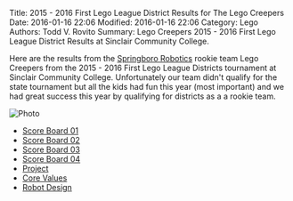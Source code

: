 Title: 2015 - 2016 First Lego League District Results for The Lego Creepers
Date: 2016-01-16 22:06
Modified: 2016-01-16 22:06
Category: Lego
Authors: Todd V. Rovito
Summary: Lego Creepers 2015 - 2016 First Lego League District Results at 
Sinclair Community College.

Here are the results from the  [Springboro
Robotics](https://www.facebook.com/BoroBots) rookie team Lego  Creepers  from
the 2015 - 2016 First Lego League Districts tournament at Sinclair  Community
College.  Unfortunately our team didn't qualify for the state tournament but all
the kids had fun this year (most important) and we had great success this year
by qualifying for districts as a a rookie team.  

![Photo]({attach}/MediaFiles/20160116FLLDistrictResultsSinclairCommunityCollege/TeamPictureScaledAll.jpg)

* [Score Board 01]({filename}/MediaFiles/20160116FLLDistrictResultsSinclairCommunityCollege/Scoreboard01.jpg)
* [Score Board 02]({filename}/MediaFiles/20160116FLLDistrictResultsSinclairCommunityCollege/Scoreboard02.jpg)
* [Score Board 03]({filename}/MediaFiles/20160116FLLDistrictResultsSinclairCommunityCollege/Scoreboard03.jpg)
* [Score Board 04]({filename}/MediaFiles/20160116FLLDistrictResultsSinclairCommunityCollege/Scoreboard04.jpg)
* [Project]({filename}/MediaFiles/20160116FLLDistrictResultsSinclairCommunityCollege/Project.jpg)
* [Core Values]({filename}/MediaFiles/20160116FLLDistrictResultsSinclairCommunityCollege/CoreValues.jpg)
* [Robot Design]({filename}/MediaFiles/20160116FLLDistrictResultsSinclairCommunityCollege/RobotDesign.jpg)



